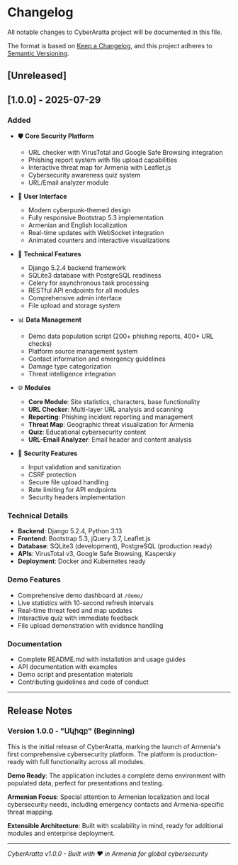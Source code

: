 # Changelog

All notable changes to CyberAratta project will be documented in this file.

The format is based on [Keep a Changelog](https://keepachangelog.com/en/1.0.0/),
and this project adheres to [Semantic Versioning](https://semver.org/spec/v2.0.0.html).

## [Unreleased]

## [1.0.0] - 2025-07-29

### Added
- 🛡️ **Core Security Platform**
  - URL checker with VirusTotal and Google Safe Browsing integration
  - Phishing report system with file upload capabilities
  - Interactive threat map for Armenia with Leaflet.js
  - Cybersecurity awareness quiz system
  - URL/Email analyzer module

- 🎨 **User Interface**
  - Modern cyberpunk-themed design
  - Fully responsive Bootstrap 5.3 implementation
  - Armenian and English localization
  - Real-time updates with WebSocket integration
  - Animated counters and interactive visualizations

- 🔧 **Technical Features**
  - Django 5.2.4 backend framework
  - SQLite3 database with PostgreSQL readiness
  - Celery for asynchronous task processing
  - RESTful API endpoints for all modules
  - Comprehensive admin interface
  - File upload and storage system

- 📊 **Data Management**
  - Demo data population script (200+ phishing reports, 400+ URL checks)
  - Platform source management system
  - Contact information and emergency guidelines
  - Damage type categorization
  - Threat intelligence integration

- 🌐 **Modules**
  - **Core Module**: Site statistics, characters, base functionality
  - **URL Checker**: Multi-layer URL analysis and scanning
  - **Reporting**: Phishing incident reporting and management
  - **Threat Map**: Geographic threat visualization for Armenia
  - **Quiz**: Educational cybersecurity content
  - **URL-Email Analyzer**: Email header and content analysis

- 🔐 **Security Features**
  - Input validation and sanitization
  - CSRF protection
  - Secure file upload handling
  - Rate limiting for API endpoints
  - Security headers implementation

### Technical Details
- **Backend**: Django 5.2.4, Python 3.13
- **Frontend**: Bootstrap 5.3, jQuery 3.7, Leaflet.js
- **Database**: SQLite3 (development), PostgreSQL (production ready)
- **APIs**: VirusTotal v3, Google Safe Browsing, Kaspersky
- **Deployment**: Docker and Kubernetes ready

### Demo Features
- Comprehensive demo dashboard at `/demo/`
- Live statistics with 10-second refresh intervals
- Real-time threat feed and map updates
- Interactive quiz with immediate feedback
- File upload demonstration with evidence handling

### Documentation
- Complete README.md with installation and usage guides
- API documentation with examples
- Demo script and presentation materials
- Contributing guidelines and code of conduct

---

## Release Notes

### Version 1.0.0 - "Սկիզբ" (Beginning)
This is the initial release of CyberAratta, marking the launch of Armenia's first comprehensive cybersecurity platform. The platform is production-ready with full functionality across all modules.

**Demo Ready**: The application includes a complete demo environment with populated data, perfect for presentations and testing.

**Armenian Focus**: Special attention to Armenian localization and local cybersecurity needs, including emergency contacts and Armenia-specific threat mapping.

**Extensible Architecture**: Built with scalability in mind, ready for additional modules and enterprise deployment.

---

*CyberAratta v1.0.0 - Built with ❤️ in Armenia for global cybersecurity*
